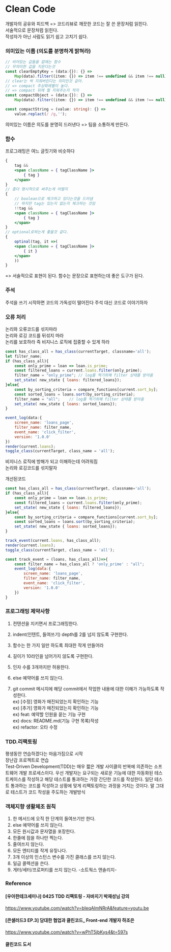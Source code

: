 # Clean Code
개발자의 공유와 피드백 => 코드리뷰로
깨끗한 코드는 잘 쓴 문장처럼 읽힌다.  
서술적으로 문장처럼 읽힌다.  
작성자가 아닌 사람도 읽기 쉽고 고치기 쉽다.

### 의미있는 이름 (의도를 분명하게 밝혀라)
```ts
// 비어있는 값들을 없애는 함수
// 무의미한 값을 지운다는것
const clearEmptyKey = (data:{}): {} =>
	Map(data).filter((item: {}) => item !== undefined && item !== null).toObject();
// clear는 싹 지워버린다는 의미인것 같아.
// => compact 추상화레벨이 높다.
// => compact 뒤에 뭘 지워주는지 적자
const compactObject = (data:{}): {} =>
	Map(data).filter((item: {}) => item !== undefined && item !== null).toObject();

const compactString = (value: string): {} =>
	value.replact(/ /g,'');

```
의미있는 이름은 의도를 분명히 드러낸다 => 팀을 소통하게 만든다.

### 함수
프로그래밍은 여느 글짓기와 비슷하다
```jsx
{
	tag &&
	<span className = { tagClassName }>
		{ tag }
	</span>
}
// 좀더 명시적으로 써주는게 어떨지
{
	// boolean으로 체크하고 있다는것을 드러냄
	// 하지만 tag는 있는지 없는지 체크하는 것임
	!!tag &&
	<span className = { tagClassName }>
		{ tag }
	</span>
}
// optional로하는게 좋을것 같다.
{
	optinal(tag, it =>(
	<span className = { tagClassName }>
		{ it }
	</span>
	))
}
```
=> 서술적으로 표현이 된다. 함수는 문장으로 표현하는데 좋은 도구가 된다.

### 주석
주석을 쓰기 시작하면 코드의 가독성이 떨어진다
주석 대신 코드로 이야기하자

### 오류 처리
논리와 오류코드를 섞지마라  
논리와 로깅 코드를 뒤섞지 마라  
논리를 보호하라 즉 비지니스 로직에 집중할 수 있게 하라  
```javascript
const has_class_all = has_class(currentTarget, classname='all');
let filter_name;
if (has_class_all){
	const only_prime = loan => loan.is_prime;
	const filtered_loans = current.loans.filter(only_prime);
	filter_name = "only_prime"; // log를 찍기위해 filter 상태를 받아옴 
	set_state( new_state { loans: filtered_loans});
}else{
	const by_sorting_criteria = compare_functions[current.sort_by];
	const sorted_loans = loans.sort(by_sorting_criteria);
	filter_name = "all";	// log를 찍기위해 filter 상태를 받아옴 
	set_state( new_state { loans: sorted_loans});
}

event_log(data:{
	screen_name: 'loans_page',
	filter_name: filter_name,
	event_name: 'click_filter',
	version: '1.0.0'
})
render(current.loans);
toggle_class(currentTarget, class_name = 'all');
```
비지니스 로직에 방해가 되고 이해하는데 어려워짐  
논리와 로깅코드를 섞지말자  

개선된코드  
```javascript
const has_class_all = has_class(currentTarget, classname='all');
if (has_class_all){
	const only_prime = loan => loan.is_prime;
	const filtered_loans = current.loans.filter(only_prime);
	set_state( new_state { loans: filtered_loans});
}else{
	const by_sorting_criteria = compare_functions[current.sort_by];
	const sorted_loans = loans.sort(by_sorting_criteria);
	set_state( new_state { loans: sorted_loans});
}

track_event(current.loans, has_class_all);
render(current.loans);
toggle_class(currentTarget, class_name = 'all');

const track_event = (loans, has_class_all)=>{
	const filter_name = has_class_all ? 'only_prime' : "all";
	event_log(data:{
		screen_name: 'loans_page',
		filter_name: filter_name,
		event_name: 'click_filter',
		version: '1.0.0'
	})
}
```

### 프로그래밍 제약사항
1. 컨텐션을 지키면서 프로그래밍한다.

2. indent(인텐트, 들여쓰기) depth를 2를 넘지 않도록 구현한다. 

3. 함수는 한 가지 일만 하도록 최대한 작게 만들어라
4. 길이가 10라인을 넘어가지 않도록 구현한다.
5. 인자 수를 3개까지만 허용한다.

6. else 예약어를 쓰지 않는다.

7. git commit 메시지에 해당 commit에서 작업한 내용에 대한 이해가 가능하도록 작성한다.  
ex) [수정] 영화가 매진되었는지 확인하는 기능  
ex) [추가] 영화가 매진되었는지 확인하는 기능  
ex) feat: 예약할 인원을 묻는 기능 구현  
ex) docs: README.md(기능 구현 목록)작성  
ex) refactor: 오타 수정  


### TDD.리팩토링
평생동안 연습하겠다는 마음가짐으로 시작  
장난감 프로젝트로 연습  
Test-Driven Development(TDD)는 매우 짧은 개발 사이클의 반복에 의존하는 소프트웨어 개발 프로세스이다. 
우선 개발자는 요구되는 새로운 기능에 대한 자동화된 테스트케이스를 작성하고 해당 테스트를 통과하는 가장 간단한 코드를 작성한다. 
일단 테스트 통과하는 코드를 작성하고 상황에 맞게 리팩토링하는 과정을 거치는 것이다. 말 그대로 테스트가 코드 작성을 주도하는 개발방식


### 객체지향 생활체조 원칙
1. 한 메서드에 오직 한 단계의 들여쓰기만 한다.
2. else 예약어를 쓰지 않는다.
3. 모든 원시값과 문자열을 포장한다.
4. 한줄에 점을 하나만 찍는다.
5. 줄여쓰지 않는다.
6. 모든 엔티티를 작게 유짛나다.
7. 3개 이상의 인스턴스 변수를 가진 클래스를 쓰지 않는다.
8. 일급 콜렉션을 쓴다.
9. 게터/세터/프로퍼티를 쓰지 않는다.
-소트웍스 앤솔리지-


### Reference
#### [우아한테크세미나] 0425 TDD 리팩토링 - 자바지기 박재성님 강의
https://www.youtube.com/watch?v=bIeqAlmNRrA&feature=youtu.be
#### [콘샐러드3 EP.3] 담대한 협업과 클린코드_ Front-end 개발자 하조은
https://www.youtube.com/watch?v=wPhT5jbKys4&t=597s
#### 클린코드 도서

